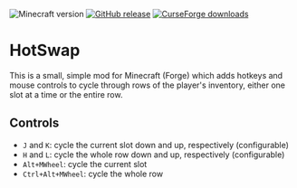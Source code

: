![Minecraft version](https://img.shields.io/badge/minecraft-1.12.2-69C12E.svg) [![GitHub release](https://img.shields.io/github/release/mccreery/hotswap.svg)](https://github.com/mccreery/hotswap/releases/latest) [![CurseForge downloads](http://cf.way2muchnoise.eu/full_hotswap_downloads.svg)](https://minecraft.curseforge.com/projects/hotswap)

# HotSwap
This is a small, simple mod for Minecraft (Forge) which adds hotkeys and mouse controls to cycle through rows of the player's inventory, either one slot at a time or the entire row.

## Controls
- `J` and `K`: cycle the current slot down and up, respectively (configurable)
- `H` and `L`: cycle the whole row down and up, respectively (configurable)
- `Alt+MWheel`: cycle the current slot
- `Ctrl+Alt+MWheel`: cycle the whole row
